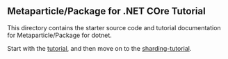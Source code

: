 ## Metaparticle/Package for .NET COre Tutorial

This directory contains the starter source code and tutorial documentation for Metaparticle/Package for dotnet.

Start with the [tutorial](tutorial.md), and then move on to the [sharding-tutorial](sharding-tutorial.md).